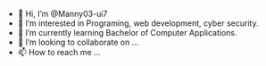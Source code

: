 - 👋 Hi, I’m @Manny03-ui7
- 👀 I’m interested in Programing, web development, cyber security.
- 🌱 I’m currently learning Bachelor of Computer Applications.
- 💞️ I’m looking to collaborate on ...
- 📫 How to reach me ...

<!---
Manny03-ui7/Manny03-ui7 is a ✨ special ✨ repository because its `README.md` (this file) appears on your GitHub profile.
You can click the Preview link to take a look at your changes.
--->

